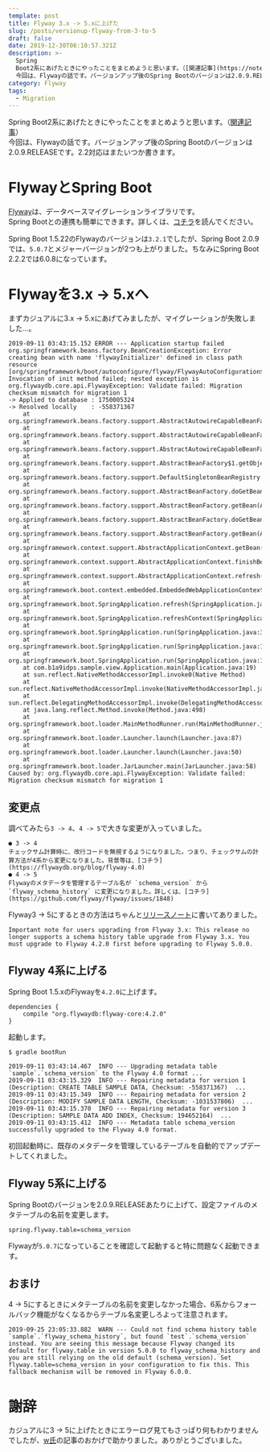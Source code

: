 ```yaml
---
template: post
title: Flyway 3.x -> 5.xに上げた
slug: /posts/versionup-flyway-from-3-to-5
draft: false
date: 2019-12-30T06:10:57.321Z
description: >-
  Spring
  Boot2系にあげたときにやったことをまとめようと思います。（[関連記事](https://note.com/b1a9idps/n/n0b9ca2ee57a2)） 
  今回は、Flywayの話です。バージョンアップ後のSpring Bootのバージョンは2.0.9.RELEASEです。2.2対応はまたいつか書きます。  
category: Flyway
tags:
  - Migration
---
```

Spring Boot2系にあげたときにやったことをまとめようと思います。（[関連記事](https://note.com/b1a9idps/n/n0b9ca2ee57a2)）  
今回は、Flywayの話です。バージョンアップ後のSpring Bootのバージョンは2.0.9.RELEASEです。2.2対応はまたいつか書きます。  

# FlywayとSpring Boot
[Flyway](https://flywaydb.org/)は、データベースマイグレーションライブラリです。  
Spring Bootとの連携も簡単にできます。詳しくは、[コチラ](https://docs.spring.io/spring-boot/docs/2.0.9.RELEASE/reference/html/howto-database-initialization.html#howto-use-a-higher-level-database-migration-tool)を読んでください。  

Spring Boot 1.5.22のFlywayのバージョンは`3.2.1`でしたが、Spring Boot 2.0.9では、`5.0.7`とメジャーバージョンが2つも上がりました。ちなみにSpring Boot 2.2.2では6.0.8になっています。  

# Flywayを3.x -> 5.xへ
まずカジュアルに3.x -> 5.xにあげてみましたが、マイグレーションが失敗しました...。
```
2019-09-11 03:43:15.152 ERROR --- Application startup failed
org.springframework.beans.factory.BeanCreationException: Error creating bean with name 'flywayInitializer' defined in class path resource [org/springframework/boot/autoconfigure/flyway/FlywayAutoConfiguration$FlywayConfiguration.class]: Invocation of init method failed; nested exception is org.flywaydb.core.api.FlywayException: Validate failed: Migration checksum mismatch for migration 1
-> Applied to database : 1750005324
-> Resolved locally    : -558371367
	at org.springframework.beans.factory.support.AbstractAutowireCapableBeanFactory.initializeBean(AbstractAutowireCapableBeanFactory.java:1583)
	at org.springframework.beans.factory.support.AbstractAutowireCapableBeanFactory.doCreateBean(AbstractAutowireCapableBeanFactory.java:545)
	at org.springframework.beans.factory.support.AbstractAutowireCapableBeanFactory.createBean(AbstractAutowireCapableBeanFactory.java:482)
	at org.springframework.beans.factory.support.AbstractBeanFactory$1.getObject(AbstractBeanFactory.java:306)
	at org.springframework.beans.factory.support.DefaultSingletonBeanRegistry.getSingleton(DefaultSingletonBeanRegistry.java:230)
	at org.springframework.beans.factory.support.AbstractBeanFactory.doGetBean(AbstractBeanFactory.java:302)
	at org.springframework.beans.factory.support.AbstractBeanFactory.getBean(AbstractBeanFactory.java:197)
	at org.springframework.beans.factory.support.AbstractBeanFactory.doGetBean(AbstractBeanFactory.java:296)
	at org.springframework.beans.factory.support.AbstractBeanFactory.getBean(AbstractBeanFactory.java:197)
	at org.springframework.context.support.AbstractApplicationContext.getBean(AbstractApplicationContext.java:1076)
	at org.springframework.context.support.AbstractApplicationContext.finishBeanFactoryInitialization(AbstractApplicationContext.java:851)
	at org.springframework.context.support.AbstractApplicationContext.refresh(AbstractApplicationContext.java:541)
	at org.springframework.boot.context.embedded.EmbeddedWebApplicationContext.refresh(EmbeddedWebApplicationContext.java:122)
	at org.springframework.boot.SpringApplication.refresh(SpringApplication.java:761)
	at org.springframework.boot.SpringApplication.refreshContext(SpringApplication.java:371)
	at org.springframework.boot.SpringApplication.run(SpringApplication.java:315)
	at org.springframework.boot.SpringApplication.run(SpringApplication.java:1186)
	at org.springframework.boot.SpringApplication.run(SpringApplication.java:1175)
	at com.b1a9idps.sample.view.Application.main(Application.java:19)
	at sun.reflect.NativeMethodAccessorImpl.invoke0(Native Method)
	at sun.reflect.NativeMethodAccessorImpl.invoke(NativeMethodAccessorImpl.java:62)
	at sun.reflect.DelegatingMethodAccessorImpl.invoke(DelegatingMethodAccessorImpl.java:43)
	at java.lang.reflect.Method.invoke(Method.java:498)
	at org.springframework.boot.loader.MainMethodRunner.run(MainMethodRunner.java:48)
	at org.springframework.boot.loader.Launcher.launch(Launcher.java:87)
	at org.springframework.boot.loader.Launcher.launch(Launcher.java:50)
	at org.springframework.boot.loader.JarLauncher.main(JarLauncher.java:58)
Caused by: org.flywaydb.core.api.FlywayException: Validate failed: Migration checksum mismatch for migration 1
```

## 変更点
調べてみたら`3 -> 4`、`4 -> 5`で大きな変更が入っていました。  
```
● 3 -> 4
チェックサム計算時に、改行コードを無視するようになりました。つまり、チェックサムの計算方法が4系から変更になりました。背景等は、[コチラ](https://flywaydb.org/blog/flyway-4.0)
● 4 -> 5
Flywayのメタデータを管理するテーブル名が `schema_version` から `flyway_schema_history` に変更になりました。詳しくは、[コチラ](https://github.com/flyway/flyway/issues/1848)
```

Flyway3 -> 5にするときの方法はちゃんと[リリースノート](https://flywaydb.org/documentation/releaseNotes#5.0.0)に書いてありました。  
```
Important note for users upgrading from Flyway 3.x: This release no longer supports a schema history table upgrade from Flyway 3.x. You must upgrade to Flyway 4.2.0 first before upgrading to Flyway 5.0.0.
```

## Flyway 4系に上げる
Spring Boot 1.5.xのFlywayを`4.2.0`に上げます。  
```
dependencies {
    compile "org.flywaydb:flyway-core:4.2.0"
}
```

起動します。  
```
$ gradle bootRun

2019-09-11 03:43:14.467  INFO --- Upgrading metadata table `sample`.`schema_version` to the Flyway 4.0 format ...
2019-09-11 03:43:15.329  INFO --- Repairing metadata for version 1 (Description: CREATE TABLE SAMPLE DATA, Checksum: -558371367)  ...
2019-09-11 03:43:15.349  INFO --- Repairing metadata for version 2 (Description: MODIFY SAMPLE DATA LENGTH, Checksum: -1031537806)  ...
2019-09-11 03:43:15.370  INFO --- Repairing metadata for version 3 (Description: SAMPLE DATA ADD INDEX, Checksum: 194652164)  ...
2019-09-11 03:43:15.412  INFO --- Metadata table schema_version successfully upgraded to the Flyway 4.0 format.
```
初回起動時に、既存のメタデータを管理しているテーブルを自動的でアップデートしてくれました。  

## Flyway 5系に上げる
Spring Bootのバージョンを2.0.9.RELEASEあたりに上げて、設定ファイルのメタテーブルの名前を変更します。  
```
spring.flyway.table=schema_version
```
Flywayが`5.0.7`になっていることを確認して起動すると特に問題なく起動できます。  

## おまけ
4 -> 5にするときにメタテーブルの名前を変更しなかった場合、6系からフォールバック機能がなくなるからテーブル名変更しろよって注意されます。  
```
2019-09-25 23:05:33.882  WARN --- Could not find schema history table `sample`.`flyway_schema_history`, but found `test`.`schema_version` instead. You are seeing this message because Flyway changed its default for flyway.table in version 5.0.0 to flyway_schema_history and you are still relying on the old default (schema_version). Set flyway.table=schema_version in your configuration to fix this. This fallback mechanism will be removed in Flyway 6.0.0.
```

# 謝辞
カジュアルに3 -> 5に上げたときにエラーログ見てもさっぱり何もわかりませんでしたが、[w氏](https://twitter.com/wreulicke)の記事のおかげで助かりました。ありがとうございました。
